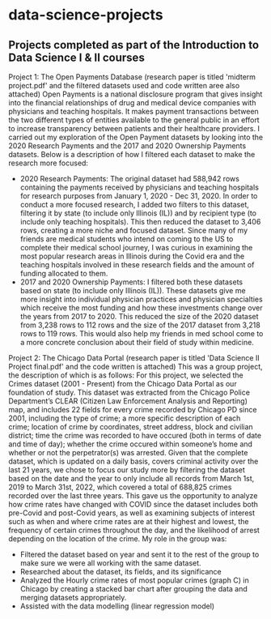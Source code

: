 # data-science-projects
## Projects completed as part of the Introduction to Data Science I & II courses
Project 1: The Open Payments Database (research paper is titled 'midterm project.pdf' and the filtered datasets used and code written aree also attached)
Open Payments is a national disclosure program that gives insight into the financial relationships of drug
and medical device companies with physicians and teaching hospitals. It makes payment transactions
between the two different types of entities available to the general public in an effort to increase
transparency between patients and their healthcare providers. I carried out my exploration of the Open
Payment datasets by looking into the 2020 Research Payments and the 2017 and 2020 Ownership
Payments datasets. Below is a description of how I filtered each dataset to make the research more focused:

- 2020 Research Payments: The original dataset had 588,942 rows containing the payments received by
physicians and teaching hospitals for research purposes from January 1, 2020 - Dec 31, 2020. In order to
conduct a more focused research, I added two filters to this dataset, filtering it by state (to include only
Illinois (IL)) and by recipient type (to include only teaching hospitals). This then reduced the dataset to
3,406 rows, creating a more niche and focused dataset. Since many of my friends are medical students who intend on coming to the US to complete their medical
school journey, I was curious in examining the most popular research areas in Illinois during the Covid
era and the teaching hospitals involved in these research fields and the amount of funding allocated to
them.
- 2017 and 2020 Ownership Payments: I filtered both these datasets based on state (to include only
Illinois (IL)). These datasets give me more insight into individual physician practices and physician
specialties which receive the most funding and how these investments change over the years from 2017 to 2020. This reduced the size of the 2020 dataset from 3,238 rows to 112 rows and the size of the 2017
dataset from 3,218 rows to 119 rows. This would also help my friends in med school come to a more
concrete conclusion about their field of study within medicine.

Project 2: The Chicago Data Portal (research paper is titled 'Data Science II Project final.pdf' and the code written is attached)
This was a group project, the description of which is as follows:
For this project, we selected the Crimes dataset (2001 - Present) from the Chicago Data Portal as our foundation of study. This dataset was extracted from the Chicago Police Department’s CLEAR (Citizen Law Enforcement Analysis and Reporting) map, and includes 22 fields for every crime recorded by Chicago PD since 2001, including the type of crime; a more specific description of each crime; location of crime by coordinates, street address, block and civilian district; time the crime was recorded to have occured (both in terms of date and time of day); whether the crime occured within someone’s home and whether or not the perpetrator(s) was arrested. Given that the complete dataset, which is updated on a daily basis, covers criminal activity over the last 21 years, we chose to focus our study more by filtering the dataset based on the date and the year to only include all records from March 1st, 2019 to March 31st, 2022, which covered a total of 688,825 crimes recorded over the last three years. This gave us the opportunity to analyze how crime rates have changed with COVID since the dataset includes both pre-Covid and post-Covid years, as well as examining subjects of interest such as when and where crime rates are at their highest and lowest, the frequency of certain crimes throughout the day, and the likelihood of arrest depending on the location of the crime.
My role in the group was:
- Filtered the dataset based on year and sent it to the rest of the group to make sure we were all working with the same dataset.
- Researched about the dataset, its fields, and its significance
- Analyzed the Hourly crime rates of most popular crimes (graph C) in Chicago by creating a stacked bar chart after grouping the data and merging datasets appropriately.
- Assisted with the data modelling (linear regression model)

